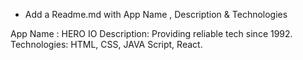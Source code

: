 - Add a Readme.md with App Name , Description & Technologies

App Name : HERO IO
Description: Providing reliable tech since 1992.
Technologies: HTML, CSS, JAVA Script, React.